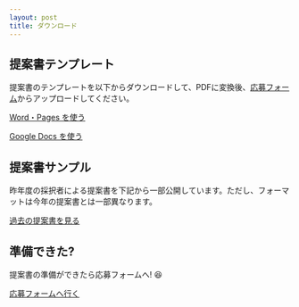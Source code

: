 ```yaml
---
layout: post
title: ダウンロード
---
```


## 提案書テンプレート

提案書のテンプレートを以下からダウンロードして、PDFに変換後、[応募フォーム](https://mitoujr.wufoo.com/forms/p6cginb0iftz5s/)からアップロードしてください。

<a href="https://jr.mitou.org/assets/other/mitoujr_application_2020.zip" class="button">Word・Pages を使う</a>

<a href="https://docs.google.com/document/d/1hjDYf2DbFBkXLyrAl9HKKc9sS40XbZ_iN2j-HKZXD9g/edit?usp=sharing" class="button" target="_blank">Google Docs を使う</a>


## 提案書サンプル

昨年度の採択者による提案書を下記から一部公開しています。ただし、フォーマットは今年の提案書とは一部異なります。

<a href="https://jr.mitou.org/assets/other/2019_application_samples.zip" class="button">過去の提案書を見る</a>

## 準備できた?

<p class="text-center">提案書の準備ができたら応募フォームへ! 😆</p>

<a href="https://mitoujr.wufoo.com/forms/p6cginb0iftz5s/" class="button">応募フォームへ行く</a>
